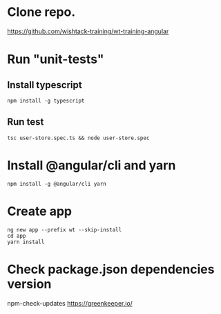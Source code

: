 
# Clone repo.
https://github.com/wishtack-training/wt-training-angular

# Run "unit-tests"

## Install typescript
```
npm install -g typescript
```

## Run test
```
tsc user-store.spec.ts && node user-store.spec
```

# Install @angular/cli and yarn
```
npm install -g @angular/cli yarn 
```

# Create app
```
ng new app --prefix wt --skip-install
cd app
yarn install
```

# Check package.json dependencies version
npm-check-updates
https://greenkeeper.io/
